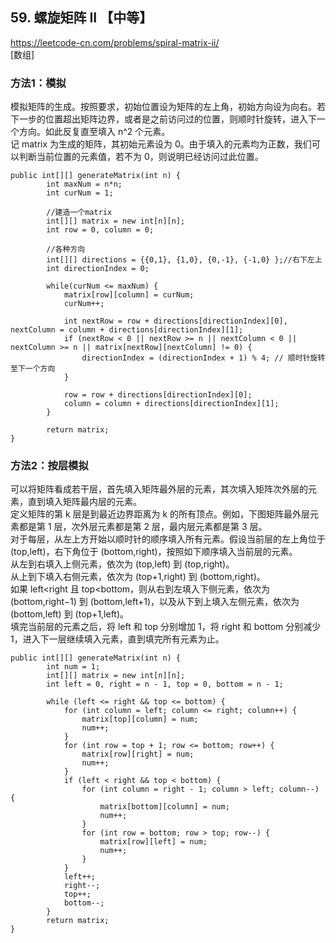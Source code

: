 ## 59. 螺旋矩阵 II 【中等】       
https://leetcode-cn.com/problems/spiral-matrix-ii/      
[数组]      

### 方法1：模拟      
模拟矩阵的生成。按照要求，初始位置设为矩阵的左上角，初始方向设为向右。若下一步的位置超出矩阵边界，或者是之前访问过的位置，则顺时针旋转，进入下一个方向。如此反复直至填入 n^2 个元素。     
记 matrix 为生成的矩阵，其初始元素设为 0。由于填入的元素均为正数，我们可以判断当前位置的元素值，若不为 0，则说明已经访问过此位置。     
```
public int[][] generateMatrix(int n) {
        int maxNum = n*n;
        int curNum = 1;

        //建造一个matrix
        int[][] matrix = new int[n][n];
        int row = 0, column = 0;

        //各种方向
        int[][] directions = {{0,1}, {1,0}, {0,-1}, {-1,0} };//右下左上
        int directionIndex = 0;

        while(curNum <= maxNum) {
            matrix[row][column] = curNum;
            curNum++;

            int nextRow = row + directions[directionIndex][0], nextColumn = column + directions[directionIndex][1];
            if (nextRow < 0 || nextRow >= n || nextColumn < 0 || nextColumn >= n || matrix[nextRow][nextColumn] != 0) {
                directionIndex = (directionIndex + 1) % 4; // 顺时针旋转至下一个方向
            }

            row = row + directions[directionIndex][0];
            column = column + directions[directionIndex][1];
        }

        return matrix;
}
```

### 方法2：按层模拟
可以将矩阵看成若干层，首先填入矩阵最外层的元素，其次填入矩阵次外层的元素，直到填入矩阵最内层的元素。      
定义矩阵的第 k 层是到最近边界距离为 k 的所有顶点。例如，下图矩阵最外层元素都是第 1 层，次外层元素都是第 2 层，最内层元素都是第 3 层。        
对于每层，从左上方开始以顺时针的顺序填入所有元素。假设当前层的左上角位于 (top,left)，右下角位于 (bottom,right)，按照如下顺序填入当前层的元素。        
从左到右填入上侧元素，依次为 (top,left) 到 (top,right)。         
从上到下填入右侧元素，依次为 (top+1,right) 到 (bottom,right)。          
如果 left<right 且 top<bottom，则从右到左填入下侧元素，依次为 (bottom,right−1) 到 (bottom,left+1)，以及从下到上填入左侧元素，依次为 (bottom,left) 到 (top+1,left)。     
填完当前层的元素之后，将 left 和 top 分别增加 1，将 right 和 bottom 分别减少 1，进入下一层继续填入元素，直到填完所有元素为止。         
```
public int[][] generateMatrix(int n) {
        int num = 1;
        int[][] matrix = new int[n][n];
        int left = 0, right = n - 1, top = 0, bottom = n - 1;
        
        while (left <= right && top <= bottom) {
            for (int column = left; column <= right; column++) {
                matrix[top][column] = num;
                num++;
            }
            for (int row = top + 1; row <= bottom; row++) {
                matrix[row][right] = num;
                num++;
            }
            if (left < right && top < bottom) {
                for (int column = right - 1; column > left; column--) {
                    matrix[bottom][column] = num;
                    num++;
                }
                for (int row = bottom; row > top; row--) {
                    matrix[row][left] = num;
                    num++;
                }
            }
            left++;
            right--;
            top++;
            bottom--;
        }
        return matrix;
}

```






















